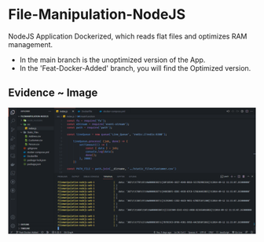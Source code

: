# File-Manipulation-NodeJS
NodeJS Application Dockerized, which reads flat files and optimizes RAM management.

* In the main branch is the unoptimized version of the App.
* In the 'Feat-Docker-Added' branch, you will find the Optimized version.

## Evidence ~ Image

![](static_files/image.png)
